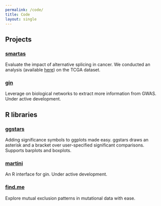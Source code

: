 ```yaml
---
permalink: /code/
title: Code
layout: single
---
```


## Projects

### [smartas](https://bitbucket.org/regulatorygenomicsupf/smartas/src)

Evaluate the impact of alternative splicing in cancer. We conducted an analysis (available [here](https://github.com/hclimente/smartas)) on the TCGA dataset.

### [gin](https://github.com/hclimente/gin)

Leverage on biological networks to extract more information from GWAS. Under active development.

## R libraries

### [ggstars](https://github.com/hclimente/ggstars)

Adding significance symbols to ggplots made easy. ggstars draws an asterisk and a bracket over user-specified significant comparisons. Supports barplots and boxplots.

### [martini](https://github.com/hclimente/martini)

An R interface for gin. Under active development.

### [find.me](https://github.com/hclimente/find.me)

Explore mutual exclusion patterns in mutational data with ease.
